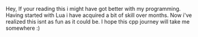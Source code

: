 Hey, If your reading this i might have got better with my programming. Having started with Lua i have acquired a bit of skill over months. Now i've realized this isnt as fun as it could be. I hope this cpp journey will take me somewhere :)
